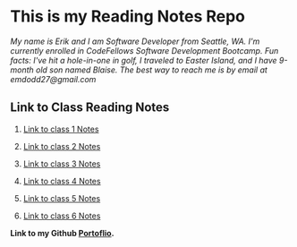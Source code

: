 # This is my Reading Notes Repo

_My name is Erik and I am Software Developer from Seattle, WA. I'm currently enrolled in CodeFellows Software Development Bootcamp. Fun facts: I've hit a hole-in-one in golf, I traveled to Easter Island, and I have 9-month old son named Blaise. The best way to reach me is by email at emdodd27@gmail.com_

## Link to Class Reading Notes

1. [Link to class 1 Notes](https://erikdodd.github.io/reading-notes/class1)

2. [Link to class 2 Notes](https://erikdodd.github.io/reading-notes/class2)

3. [Link to class 3 Notes](https://erikdodd.github.io/reading-notes/class3)

4. [Link to class 4 Notes](https://erikdodd.github.io/reading-notes/class4)

5. [Link to class 5 Notes](https://erikdodd.github.io/reading-notes/class5)

6. [Link to class 6 Notes](https://erikdodd.github.io/reading-notes/class6)

**Link to my Github [Portoflio](https://github.com/emdodd27/).**
